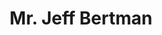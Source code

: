 ---
title: "Mr. Jeff Bertman"
draft: false
description : "Mr. Bertman brings 20+ years of technology, business, management, and product development experience to his role with ICA. Guiding both strategy and operations, he has played senior executive and founding roles in multiple startup-to-acquisition success stories. He is at home serving the technology and management consulting needs of Federal Government (mainly DoD, DoJ, IC) as well as small to large Fortune 100/1000 organizations, i.e., Verizon, Comcast, AT&T, GEICO, Cigna, Oracle, IBM, Airlines, and Warner Bros. Mr. Bertman builds and leverages leading-edge technologies to deliver high yield, enduring results that actualize real-world improvement in mission effectiveness, security, efficiencies, quality, and economic objectives.<br>
	Mr. Bertman is a popular speaker on a wide range of technical and management topics. He is currently engaged by a major publisher as lead author for a book on data science. Business disciplines include accounting/financials, marketing, sales, digital transformation, legal, telecom, health care/science, e-collaboration, manufacturing, distribution, inventory optimization, social media, and entertainment."	
image: "images/JeffBertman.png"
course: "Head Of Centers"
category: "corporate"
designation: "Co-Chief Executive Officer (Co-CEO)"
id: "member3"
order: 1
type: "team"
---